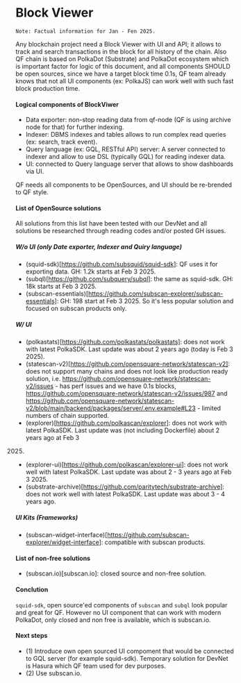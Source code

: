 # Block Viewer

`Note: Factual information for Jan - Fen 2025.`

Any blockchain project need a Block Viewer with UI and API; it allows to track and search transactions in the block for all history of the chain. Also QF chain is based on PolkaDot (Substrate) and PolkaDot ecosystem which is important factor for logic of this document, and all components SHOULD be open sources, since we have a target block time 0.1s, QF team already knows that not all UI components (ex: PolkaJS) can work well with such fast block production time.

#### Logical components of BlockViwer
- Data exporter: non-stop reading data from qf-node (QF is using archive node for that) for further indexing.
- Indexer: DBMS indexes and tables allows to run complex read queries (ex: search, track event).
- Query language (ex: GQL, RESTful API) server: A server connected to indexer and allow to use DSL (typically GQL) for reading indexer data.
- UI: connected to Query language server that allows to show dashboards via UI.

QF needs all components to be OpenSources, and UI should be re-brended to QF style.

#### List of OpenSource solutions

All solutions from this list have been tested with our DevNet and all solutions
be researched through reading codes and/or posted GH issues.

##### W/o UI (only Date exporter, Indexer and Quiry language)
- (squid-sdk)[https://github.com/subsquid/squid-sdk]: QF uses it for exporting data. GH: 1.2k starts at Feb 3 2025.
- (subql)[https://github.com/subquery/subql]: the same as squid-sdk. GH: 18k starts
at Feb 3 2025.
- (subscan-essentials)[https://github.com/subscan-explorer/subscan-essentials]:
GH: 198 start at Feb 3 2025. So it's less popular solution and focused on
subscan products only.

##### W/ UI
- (polkastats)[https://github.com/polkastats/polkastats]: does not work with
latest PolkaSDK. Last update was about 2 years ago (today is Feb 3 2025).
- (statescan-v2)[https://github.com/opensquare-network/statescan-v2]: does not
support many chains and does not look like production ready solution, i.e. https://github.com/opensquare-network/statescan-v2/issues - has perf issues and we have 0.1s blocks, https://github.com/opensquare-network/statescan-v2/issues/987 and https://github.com/opensquare-network/statescan-v2/blob/main/backend/packages/server/.env.example#L23 - limited numbers of chain supported.
- (explorer)[https://github.com/polkascan/explorer]: does not work with latest
PolkaSDK. Last update was (not including Dockerfile) about 2 years ago at Feb 3
2025.
- (explorer-ui)[https://github.com/polkascan/explorer-ui]: does not work well
with latest PolkaSDK. Last update was about 2 - 3 years ago at Feb 3 2025.
- (substrate-archive)[https://github.com/paritytech/substrate-archive]: does not
work well with latest PolkaSDK. Last update was about 3 - 4 years ago.

##### UI Kits (Frameworks)
- (subscan-widget-interface)[https://github.com/subscan-explorer/widget-interface]: compatible with subscan products.

#### List of non-free solutions
- (subscan.io)[subscan.io]: closed source and non-free solution.

#### Conclution
`squid-sdk`, open source'ed components of `subscan` and `subql` look popular and great for
QF. However no UI component that can work with modern PolkaDot, only closed and non free is available, which is subscan.io.

#### Next steps
- (1) Introduce own open sourced UI compoment that would be connected to GQL server (for example squid-sdk).  Temporary solution for DevNet is Hasura which QF team used for dev purposes.
- (2) Use subscan.io.

